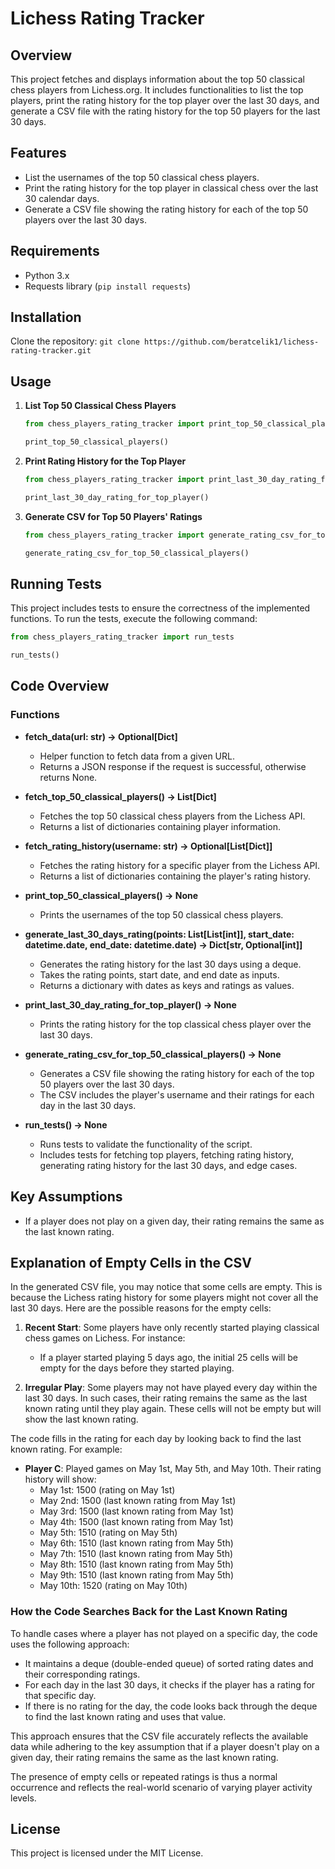# Lichess Rating Tracker

## Overview
This project fetches and displays information about the top 50 classical chess players from Lichess.org. It includes functionalities to list the top players, print the rating history for the top player over the last 30 days, and generate a CSV file with the rating history for the top 50 players for the last 30 days.

## Features
- List the usernames of the top 50 classical chess players.
- Print the rating history for the top player in classical chess over the last 30 calendar days.
- Generate a CSV file showing the rating history for each of the top 50 players over the last 30 days.

## Requirements
- Python 3.x
- Requests library (`pip install requests`)

## Installation

Clone the repository:
    ```
    git clone https://github.com/beratcelik1/lichess-rating-tracker.git
    ```

## Usage

1. **List Top 50 Classical Chess Players**
    ```python
    from chess_players_rating_tracker import print_top_50_classical_players

    print_top_50_classical_players()
    ```

2. **Print Rating History for the Top Player**
    ```python
    from chess_players_rating_tracker import print_last_30_day_rating_for_top_player

    print_last_30_day_rating_for_top_player()
    ```

3. **Generate CSV for Top 50 Players' Ratings**
    ```python
    from chess_players_rating_tracker import generate_rating_csv_for_top_50_classical_players

    generate_rating_csv_for_top_50_classical_players()
    ```

## Running Tests
This project includes tests to ensure the correctness of the implemented functions. To run the tests, execute the following command:
```python
from chess_players_rating_tracker import run_tests

run_tests()
```

## Code Overview

### Functions

- **fetch_data(url: str) -> Optional[Dict]**
  - Helper function to fetch data from a given URL.
  - Returns a JSON response if the request is successful, otherwise returns None.

- **fetch_top_50_classical_players() -> List[Dict]**
  - Fetches the top 50 classical chess players from the Lichess API.
  - Returns a list of dictionaries containing player information.

- **fetch_rating_history(username: str) -> Optional[List[Dict]]**
  - Fetches the rating history for a specific player from the Lichess API.
  - Returns a list of dictionaries containing the player's rating history.

- **print_top_50_classical_players() -> None**
  - Prints the usernames of the top 50 classical chess players.

- **generate_last_30_days_rating(points: List[List[int]], start_date: datetime.date, end_date: datetime.date) -> Dict[str, Optional[int]]**
  - Generates the rating history for the last 30 days using a deque.
  - Takes the rating points, start date, and end date as inputs.
  - Returns a dictionary with dates as keys and ratings as values.

- **print_last_30_day_rating_for_top_player() -> None**
  - Prints the rating history for the top classical chess player over the last 30 days.

- **generate_rating_csv_for_top_50_classical_players() -> None**
  - Generates a CSV file showing the rating history for each of the top 50 players over the last 30 days.
  - The CSV includes the player's username and their ratings for each day in the last 30 days.

- **run_tests() -> None**
  - Runs tests to validate the functionality of the script.
  - Includes tests for fetching top players, fetching rating history, generating rating history for the last 30 days, and edge cases.

## Key Assumptions

- If a player does not play on a given day, their rating remains the same as the last known rating.

## Explanation of Empty Cells in the CSV

In the generated CSV file, you may notice that some cells are empty. This is because the Lichess rating history for some players might not cover all the last 30 days. Here are the possible reasons for the empty cells:

1. **Recent Start**: Some players have only recently started playing classical chess games on Lichess. For instance:
   - If a player started playing 5 days ago, the initial 25 cells will be empty for the days before they started playing.

2. **Irregular Play**: Some players may not have played every day within the last 30 days. In such cases, their rating remains the same as the last known rating until they play again. These cells will not be empty but will show the last known rating.

The code fills in the rating for each day by looking back to find the last known rating. For example:

- **Player C**: Played games on May 1st, May 5th, and May 10th. Their rating history will show:
  - May 1st: 1500 (rating on May 1st)
  - May 2nd: 1500 (last known rating from May 1st)
  - May 3rd: 1500 (last known rating from May 1st)
  - May 4th: 1500 (last known rating from May 1st)
  - May 5th: 1510 (rating on May 5th)
  - May 6th: 1510 (last known rating from May 5th)
  - May 7th: 1510 (last known rating from May 5th)
  - May 8th: 1510 (last known rating from May 5th)
  - May 9th: 1510 (last known rating from May 5th)
  - May 10th: 1520 (rating on May 10th)

### How the Code Searches Back for the Last Known Rating

To handle cases where a player has not played on a specific day, the code uses the following approach:

- It maintains a deque (double-ended queue) of sorted rating dates and their corresponding ratings.
- For each day in the last 30 days, it checks if the player has a rating for that specific day.
- If there is no rating for the day, the code looks back through the deque to find the last known rating and uses that value.

This approach ensures that the CSV file accurately reflects the available data while adhering to the key assumption that if a player doesn't play on a given day, their rating remains the same as the last known rating.

The presence of empty cells or repeated ratings is thus a normal occurrence and reflects the real-world scenario of varying player activity levels.

## License

This project is licensed under the MIT License.

